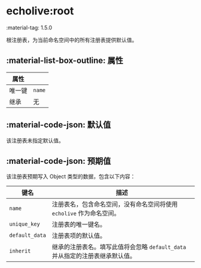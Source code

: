 # echolive:root

<span class="feature-tag" title="最早可用版本" markdown>
    <span class="icon">:material-tag:</span>
    <span class="text">1.5.0</span>
</span>

根注册表，为当前命名空间中的所有注册表提供默认值。

## :material-list-box-outline: 属性

| 属性 ||
| - | - |
| 唯一键 | `name` |
| 继承 | 无 |

## :material-code-json: 默认值

该注册表未指定默认值。

## :material-code-json: 预期值

该注册表预期写入 Object 类型的数据，包含以下内容：

| 键名 | 描述 |
| - | - |
| `name` | 注册表名，包含命名空间，没有命名空间将使用 `echolive` 作为命名空间。 |
| `unique_key` | 注册表的唯一键名。 |
| `default_data` | 注册表项的默认值。 |
| `inherit` | 继承的注册表名。填写此值将会忽略 `default_data` 并从指定的注册表继承默认值。 |